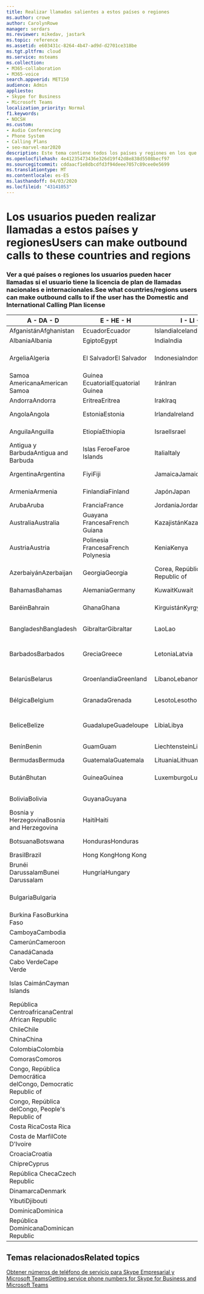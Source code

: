 ```yaml
---
title: Realizar llamadas salientes a estos países o regiones
ms.author: crowe
author: CarolynRowe
manager: serdars
ms.reviewer: mikedav, jastark
ms.topic: reference
ms.assetid: e603431c-8264-4b47-ad9d-d2701ce318be
ms.tgt.pltfrm: cloud
ms.service: msteams
ms.collection:
- M365-collaboration
- M365-voice
search.appverid: MET150
audience: Admin
appliesto:
- Skype for Business
- Microsoft Teams
localization_priority: Normal
f1.keywords:
- NOCSH
ms.custom:
- Audio Conferencing
- Phone System
- Calling Plans
- seo-marvel-mar2020
description: Este tema contiene todos los países y regiones en los que los usuarios pueden realizar llamadas si tienen un plan de llamadas.
ms.openlocfilehash: 4e41235473436e326d19f42d8e838d5508becf97
ms.sourcegitcommit: cddaacf1e8dbcdfd3f94deee7057c89cee0e5699
ms.translationtype: MT
ms.contentlocale: es-ES
ms.lasthandoff: 04/03/2020
ms.locfileid: "43141053"
---
```

# <a name="users-can-make-outbound-calls-to-these-countries-and-regions"></a><span data-ttu-id="d8697-103">Los usuarios pueden realizar llamadas a estos países y regiones</span><span class="sxs-lookup"><span data-stu-id="d8697-103">Users can make outbound calls to these countries and regions</span></span>

### <a name="see-what-countriesregions-users-can-make-outbound-calls-to-if-the-user-has-the-domestic-and-international-calling-plan-license"></a><span data-ttu-id="d8697-104">Ver a qué países o regiones los usuarios pueden hacer llamadas si el usuario tiene la licencia de plan de llamadas nacionales e internacionales.</span><span class="sxs-lookup"><span data-stu-id="d8697-104">See what countries/regions users can make outbound calls to if the user has the Domestic and International Calling Plan license</span></span>

|<span data-ttu-id="d8697-105">**A - D**</span><span class="sxs-lookup"><span data-stu-id="d8697-105">**A - D**</span></span>| <span data-ttu-id="d8697-106">**E - H**</span><span class="sxs-lookup"><span data-stu-id="d8697-106">**E - H**</span></span>|<span data-ttu-id="d8697-107">**I - L**</span><span class="sxs-lookup"><span data-stu-id="d8697-107">**I - L**</span></span>|<span data-ttu-id="d8697-108">**M - O**</span><span class="sxs-lookup"><span data-stu-id="d8697-108">**M - O**</span></span>|<span data-ttu-id="d8697-109">**P - S**</span><span class="sxs-lookup"><span data-stu-id="d8697-109">**P - S**</span></span>|<span data-ttu-id="d8697-110">**T - Z**</span><span class="sxs-lookup"><span data-stu-id="d8697-110">**T - Z**</span></span>|
---|---|---|---|---|---|
|<span data-ttu-id="d8697-111">Afganistán</span><span class="sxs-lookup"><span data-stu-id="d8697-111">Afghanistan</span></span>|<span data-ttu-id="d8697-112">Ecuador</span><span class="sxs-lookup"><span data-stu-id="d8697-112">Ecuador</span></span> |<span data-ttu-id="d8697-113">Islandia</span><span class="sxs-lookup"><span data-stu-id="d8697-113">Iceland</span></span> |<span data-ttu-id="d8697-114">Macao</span><span class="sxs-lookup"><span data-stu-id="d8697-114">Macau</span></span> |<span data-ttu-id="d8697-115">Pakistán</span><span class="sxs-lookup"><span data-stu-id="d8697-115">Pakistan</span></span> |<span data-ttu-id="d8697-116">Taiwán</span><span class="sxs-lookup"><span data-stu-id="d8697-116">Taiwan</span></span>   |
|<span data-ttu-id="d8697-117">Albania</span><span class="sxs-lookup"><span data-stu-id="d8697-117">Albania</span></span>|<span data-ttu-id="d8697-118">Egipto</span><span class="sxs-lookup"><span data-stu-id="d8697-118">Egypt</span></span> |<span data-ttu-id="d8697-119">India</span><span class="sxs-lookup"><span data-stu-id="d8697-119">India</span></span> |<span data-ttu-id="d8697-120">Macedonia</span><span class="sxs-lookup"><span data-stu-id="d8697-120">Macedonia</span></span> |<span data-ttu-id="d8697-121">Palaos</span><span class="sxs-lookup"><span data-stu-id="d8697-121">Palau</span></span> |<span data-ttu-id="d8697-122">Tayikistán</span><span class="sxs-lookup"><span data-stu-id="d8697-122">Tajikistan</span></span>   |
|<span data-ttu-id="d8697-123">Argelia</span><span class="sxs-lookup"><span data-stu-id="d8697-123">Algeria</span></span>|<span data-ttu-id="d8697-124">El Salvador</span><span class="sxs-lookup"><span data-stu-id="d8697-124">El Salvador</span></span> |<span data-ttu-id="d8697-125">Indonesia</span><span class="sxs-lookup"><span data-stu-id="d8697-125">Indonesia</span></span> |<span data-ttu-id="d8697-126">Malaui</span><span class="sxs-lookup"><span data-stu-id="d8697-126">Malawi</span></span> |<span data-ttu-id="d8697-127">Autoridad Nacional Palestina</span><span class="sxs-lookup"><span data-stu-id="d8697-127">Palestinian Authority</span></span> |<span data-ttu-id="d8697-128">Tanzania, República Unida de</span><span class="sxs-lookup"><span data-stu-id="d8697-128">Tanzania, United Republic of</span></span>  |
|<span data-ttu-id="d8697-129">Samoa Americana</span><span class="sxs-lookup"><span data-stu-id="d8697-129">American Samoa</span></span>|<span data-ttu-id="d8697-130">Guinea Ecuatorial</span><span class="sxs-lookup"><span data-stu-id="d8697-130">Equatorial Guinea</span></span> |<span data-ttu-id="d8697-131">Irán</span><span class="sxs-lookup"><span data-stu-id="d8697-131">Iran</span></span> |<span data-ttu-id="d8697-132">Malasia</span><span class="sxs-lookup"><span data-stu-id="d8697-132">Malaysia</span></span> |<span data-ttu-id="d8697-133">Panamá</span><span class="sxs-lookup"><span data-stu-id="d8697-133">Panama</span></span> | <span data-ttu-id="d8697-134">Tailandia</span><span class="sxs-lookup"><span data-stu-id="d8697-134">Thailand</span></span>   |
|<span data-ttu-id="d8697-135">Andorra</span><span class="sxs-lookup"><span data-stu-id="d8697-135">Andorra</span></span> |<span data-ttu-id="d8697-136">Eritrea</span><span class="sxs-lookup"><span data-stu-id="d8697-136">Eritrea</span></span> |<span data-ttu-id="d8697-137">Irak</span><span class="sxs-lookup"><span data-stu-id="d8697-137">Iraq</span></span> |<span data-ttu-id="d8697-138">Mali</span><span class="sxs-lookup"><span data-stu-id="d8697-138">Mali</span></span> |<span data-ttu-id="d8697-139">Paraguay</span><span class="sxs-lookup"><span data-stu-id="d8697-139">Paraguay</span></span> |<span data-ttu-id="d8697-140">Togo</span><span class="sxs-lookup"><span data-stu-id="d8697-140">Togo</span></span>   |
|<span data-ttu-id="d8697-141">Angola</span><span class="sxs-lookup"><span data-stu-id="d8697-141">Angola</span></span> |<span data-ttu-id="d8697-142">Estonia</span><span class="sxs-lookup"><span data-stu-id="d8697-142">Estonia</span></span> |<span data-ttu-id="d8697-143">Irlanda</span><span class="sxs-lookup"><span data-stu-id="d8697-143">Ireland</span></span> |<span data-ttu-id="d8697-144">Malta</span><span class="sxs-lookup"><span data-stu-id="d8697-144">Malta</span></span> |<span data-ttu-id="d8697-145">Perú</span><span class="sxs-lookup"><span data-stu-id="d8697-145">Peru</span></span> | <span data-ttu-id="d8697-146">Trinidad y Tobago</span><span class="sxs-lookup"><span data-stu-id="d8697-146">Trinidad and Tobago</span></span>  |
|<span data-ttu-id="d8697-147">Anguila</span><span class="sxs-lookup"><span data-stu-id="d8697-147">Anguilla</span></span> |<span data-ttu-id="d8697-148">Etiopía</span><span class="sxs-lookup"><span data-stu-id="d8697-148">Ethiopia</span></span> |<span data-ttu-id="d8697-149">Israel</span><span class="sxs-lookup"><span data-stu-id="d8697-149">Israel</span></span> |<span data-ttu-id="d8697-150">Islas Marshall</span><span class="sxs-lookup"><span data-stu-id="d8697-150">Marshall Islands</span></span> | <span data-ttu-id="d8697-151">Filipinas</span><span class="sxs-lookup"><span data-stu-id="d8697-151">Philippines</span></span> | <span data-ttu-id="d8697-152">Turquía</span><span class="sxs-lookup"><span data-stu-id="d8697-152">Turkey</span></span> |
|<span data-ttu-id="d8697-153">Antigua y Barbuda</span><span class="sxs-lookup"><span data-stu-id="d8697-153">Antigua and Barbuda</span></span> | <span data-ttu-id="d8697-154">Islas Feroe</span><span class="sxs-lookup"><span data-stu-id="d8697-154">Faroe Islands</span></span> |<span data-ttu-id="d8697-155">Italia</span><span class="sxs-lookup"><span data-stu-id="d8697-155">Italy</span></span> |<span data-ttu-id="d8697-156">Martinica</span><span class="sxs-lookup"><span data-stu-id="d8697-156">Martinique</span></span> |<span data-ttu-id="d8697-157">Polonia</span><span class="sxs-lookup"><span data-stu-id="d8697-157">Poland</span></span> |<span data-ttu-id="d8697-158">Turkmenistán</span><span class="sxs-lookup"><span data-stu-id="d8697-158">Turkmenistan</span></span> |
|<span data-ttu-id="d8697-159">Argentina</span><span class="sxs-lookup"><span data-stu-id="d8697-159">Argentina</span></span>|<span data-ttu-id="d8697-160">Fiyi</span><span class="sxs-lookup"><span data-stu-id="d8697-160">Fiji</span></span> |<span data-ttu-id="d8697-161">Jamaica</span><span class="sxs-lookup"><span data-stu-id="d8697-161">Jamaica</span></span> |<span data-ttu-id="d8697-162">Mauricio</span><span class="sxs-lookup"><span data-stu-id="d8697-162">Mauritius</span></span> |<span data-ttu-id="d8697-163">Portugal</span><span class="sxs-lookup"><span data-stu-id="d8697-163">Portugal</span></span> |<span data-ttu-id="d8697-164">Turcas y Caicos</span><span class="sxs-lookup"><span data-stu-id="d8697-164">Turks and Caicos</span></span>   |
|<span data-ttu-id="d8697-165">Armenia</span><span class="sxs-lookup"><span data-stu-id="d8697-165">Armenia</span></span> |<span data-ttu-id="d8697-166">Finlandia</span><span class="sxs-lookup"><span data-stu-id="d8697-166">Finland</span></span> |<span data-ttu-id="d8697-167">Japón</span><span class="sxs-lookup"><span data-stu-id="d8697-167">Japan</span></span> |<span data-ttu-id="d8697-168">Mayotte</span><span class="sxs-lookup"><span data-stu-id="d8697-168">Mayotte</span></span> | <span data-ttu-id="d8697-169">Puerto Rico</span><span class="sxs-lookup"><span data-stu-id="d8697-169">Puerto Rico</span></span> |<span data-ttu-id="d8697-170">Uganda</span><span class="sxs-lookup"><span data-stu-id="d8697-170">Uganda</span></span>  |
|<span data-ttu-id="d8697-171">Aruba</span><span class="sxs-lookup"><span data-stu-id="d8697-171">Aruba</span></span> |<span data-ttu-id="d8697-172">Francia</span><span class="sxs-lookup"><span data-stu-id="d8697-172">France</span></span> |<span data-ttu-id="d8697-173">Jordania</span><span class="sxs-lookup"><span data-stu-id="d8697-173">Jordan</span></span> |<span data-ttu-id="d8697-174">México</span><span class="sxs-lookup"><span data-stu-id="d8697-174">Mexico</span></span> |<span data-ttu-id="d8697-175">Catar</span><span class="sxs-lookup"><span data-stu-id="d8697-175">Qatar</span></span> | <span data-ttu-id="d8697-176">Ucrania</span><span class="sxs-lookup"><span data-stu-id="d8697-176">Ukraine</span></span>   |
|<span data-ttu-id="d8697-177">Australia</span><span class="sxs-lookup"><span data-stu-id="d8697-177">Australia</span></span> |<span data-ttu-id="d8697-178">Guayana Francesa</span><span class="sxs-lookup"><span data-stu-id="d8697-178">French Guiana</span></span> |<span data-ttu-id="d8697-179">Kazajistán</span><span class="sxs-lookup"><span data-stu-id="d8697-179">Kazakhstan</span></span> |<span data-ttu-id="d8697-180">Micronesia</span><span class="sxs-lookup"><span data-stu-id="d8697-180">Micronesia</span></span> |<span data-ttu-id="d8697-181">Reunión</span><span class="sxs-lookup"><span data-stu-id="d8697-181">Reunion</span></span> |<span data-ttu-id="d8697-182">Emiratos Árabes Unidos (E.A.U.)</span><span class="sxs-lookup"><span data-stu-id="d8697-182">United Arab Emirates (U.A.E)</span></span>  |
|<span data-ttu-id="d8697-183">Austria</span><span class="sxs-lookup"><span data-stu-id="d8697-183">Austria</span></span> |<span data-ttu-id="d8697-184">Polinesia Francesa</span><span class="sxs-lookup"><span data-stu-id="d8697-184">French Polynesia</span></span> |<span data-ttu-id="d8697-185">Kenia</span><span class="sxs-lookup"><span data-stu-id="d8697-185">Kenya</span></span> |<span data-ttu-id="d8697-186">Moldova, República de</span><span class="sxs-lookup"><span data-stu-id="d8697-186">Moldova, Republic of</span></span> |<span data-ttu-id="d8697-187">Rumania</span><span class="sxs-lookup"><span data-stu-id="d8697-187">Romania</span></span> |<span data-ttu-id="d8697-188">Reino Unido (RU)</span><span class="sxs-lookup"><span data-stu-id="d8697-188">United Kingdom (U.K.)</span></span> |
|<span data-ttu-id="d8697-189">Azerbaiyán</span><span class="sxs-lookup"><span data-stu-id="d8697-189">Azerbaijan</span></span> |<span data-ttu-id="d8697-190">Georgia</span><span class="sxs-lookup"><span data-stu-id="d8697-190">Georgia</span></span> |<span data-ttu-id="d8697-191">Corea, República de</span><span class="sxs-lookup"><span data-stu-id="d8697-191">Korea, Republic of</span></span> |<span data-ttu-id="d8697-192">Mónaco</span><span class="sxs-lookup"><span data-stu-id="d8697-192">Monaco</span></span> | <span data-ttu-id="d8697-193">Federación Rusa</span><span class="sxs-lookup"><span data-stu-id="d8697-193">Russian Federation</span></span> |<span data-ttu-id="d8697-194">Estados Unidos (EE. UU.)</span><span class="sxs-lookup"><span data-stu-id="d8697-194">United States (U.S.)</span></span>  |
|<span data-ttu-id="d8697-195">Bahamas</span><span class="sxs-lookup"><span data-stu-id="d8697-195">Bahamas</span></span> |<span data-ttu-id="d8697-196">Alemania</span><span class="sxs-lookup"><span data-stu-id="d8697-196">Germany</span></span> |<span data-ttu-id="d8697-197">Kuwait</span><span class="sxs-lookup"><span data-stu-id="d8697-197">Kuwait</span></span> |<span data-ttu-id="d8697-198">Mongolia</span><span class="sxs-lookup"><span data-stu-id="d8697-198">Mongolia</span></span> |<span data-ttu-id="d8697-199">Ruanda</span><span class="sxs-lookup"><span data-stu-id="d8697-199">Rwanda</span></span> | <span data-ttu-id="d8697-200">Uruguay</span><span class="sxs-lookup"><span data-stu-id="d8697-200">Uruguay</span></span> |
|<span data-ttu-id="d8697-201">Baréin</span><span class="sxs-lookup"><span data-stu-id="d8697-201">Bahrain</span></span> |<span data-ttu-id="d8697-202">Ghana</span><span class="sxs-lookup"><span data-stu-id="d8697-202">Ghana</span></span> |<span data-ttu-id="d8697-203">Kirguistán</span><span class="sxs-lookup"><span data-stu-id="d8697-203">Kyrgyzstan</span></span> |<span data-ttu-id="d8697-204">Montenegro</span><span class="sxs-lookup"><span data-stu-id="d8697-204">Montenegro</span></span> | <span data-ttu-id="d8697-205">San Cristóbal y Nieves</span><span class="sxs-lookup"><span data-stu-id="d8697-205">Saint Kitts and Nevis</span></span> |<span data-ttu-id="d8697-206">Uzbekistán</span><span class="sxs-lookup"><span data-stu-id="d8697-206">Uzbekistan</span></span>  |
|<span data-ttu-id="d8697-207">Bangladesh</span><span class="sxs-lookup"><span data-stu-id="d8697-207">Bangladesh</span></span> |<span data-ttu-id="d8697-208">Gibraltar</span><span class="sxs-lookup"><span data-stu-id="d8697-208">Gibraltar</span></span> |<span data-ttu-id="d8697-209">Lao</span><span class="sxs-lookup"><span data-stu-id="d8697-209">Lao</span></span> |<span data-ttu-id="d8697-210">Montserrat</span><span class="sxs-lookup"><span data-stu-id="d8697-210">Montserrat</span></span> | <span data-ttu-id="d8697-211">Santa Lucía</span><span class="sxs-lookup"><span data-stu-id="d8697-211">Saint Lucia</span></span> |<span data-ttu-id="d8697-212">Estado de la Ciudad del Vaticano</span><span class="sxs-lookup"><span data-stu-id="d8697-212">Vatican City State</span></span>  |
|<span data-ttu-id="d8697-213">Barbados</span><span class="sxs-lookup"><span data-stu-id="d8697-213">Barbados</span></span> |<span data-ttu-id="d8697-214">Grecia</span><span class="sxs-lookup"><span data-stu-id="d8697-214">Greece</span></span> |<span data-ttu-id="d8697-215">Letonia</span><span class="sxs-lookup"><span data-stu-id="d8697-215">Latvia</span></span> |<span data-ttu-id="d8697-216">Marruecos</span><span class="sxs-lookup"><span data-stu-id="d8697-216">Morocco</span></span> |<span data-ttu-id="d8697-217">San Vicente y las Granadinas</span><span class="sxs-lookup"><span data-stu-id="d8697-217">Saint Vincent and the Grenadines</span></span> |<span data-ttu-id="d8697-218">Venezuela</span><span class="sxs-lookup"><span data-stu-id="d8697-218">Venezuela</span></span>   |
|<span data-ttu-id="d8697-219">Belarús</span><span class="sxs-lookup"><span data-stu-id="d8697-219">Belarus</span></span> |<span data-ttu-id="d8697-220">Groenlandia</span><span class="sxs-lookup"><span data-stu-id="d8697-220">Greenland</span></span> |<span data-ttu-id="d8697-221">Líbano</span><span class="sxs-lookup"><span data-stu-id="d8697-221">Lebanon</span></span> |<span data-ttu-id="d8697-222">Mozambique</span><span class="sxs-lookup"><span data-stu-id="d8697-222">Mozambique</span></span> | <span data-ttu-id="d8697-223">San Marino</span><span class="sxs-lookup"><span data-stu-id="d8697-223">San Marino</span></span> |<span data-ttu-id="d8697-224">Vietnam</span><span class="sxs-lookup"><span data-stu-id="d8697-224">Viet Nam</span></span>  |
|<span data-ttu-id="d8697-225">Bélgica</span><span class="sxs-lookup"><span data-stu-id="d8697-225">Belgium</span></span> |<span data-ttu-id="d8697-226">Granada</span><span class="sxs-lookup"><span data-stu-id="d8697-226">Grenada</span></span> |<span data-ttu-id="d8697-227">Lesoto</span><span class="sxs-lookup"><span data-stu-id="d8697-227">Lesotho</span></span> |<span data-ttu-id="d8697-228">Myanmar</span><span class="sxs-lookup"><span data-stu-id="d8697-228">Myanmar</span></span> | <span data-ttu-id="d8697-229">Arabia Saudí</span><span class="sxs-lookup"><span data-stu-id="d8697-229">Saudi Arabia</span></span> | <span data-ttu-id="d8697-230">Islas Vírgenes (Reino Unido)</span><span class="sxs-lookup"><span data-stu-id="d8697-230">Virgin Islands (British)</span></span> |
|<span data-ttu-id="d8697-231">Belice</span><span class="sxs-lookup"><span data-stu-id="d8697-231">Belize</span></span> |<span data-ttu-id="d8697-232">Guadalupe</span><span class="sxs-lookup"><span data-stu-id="d8697-232">Guadeloupe</span></span> |<span data-ttu-id="d8697-233">Libia</span><span class="sxs-lookup"><span data-stu-id="d8697-233">Libya</span></span> |<span data-ttu-id="d8697-234">Namibia</span><span class="sxs-lookup"><span data-stu-id="d8697-234">Namibia</span></span> |<span data-ttu-id="d8697-235">Senegal</span><span class="sxs-lookup"><span data-stu-id="d8697-235">Senegal</span></span> | <span data-ttu-id="d8697-236">Islas Vírgenes (Estados Unidos)</span><span class="sxs-lookup"><span data-stu-id="d8697-236">Virgin Islands (U.S.)</span></span>  |
|<span data-ttu-id="d8697-237">Benín</span><span class="sxs-lookup"><span data-stu-id="d8697-237">Benin</span></span> |<span data-ttu-id="d8697-238">Guam</span><span class="sxs-lookup"><span data-stu-id="d8697-238">Guam</span></span> |<span data-ttu-id="d8697-239">Liechtenstein</span><span class="sxs-lookup"><span data-stu-id="d8697-239">Liechtenstein</span></span> |<span data-ttu-id="d8697-240">Nepal</span><span class="sxs-lookup"><span data-stu-id="d8697-240">Nepal</span></span> | <span data-ttu-id="d8697-241">Serbia</span><span class="sxs-lookup"><span data-stu-id="d8697-241">Serbia</span></span> | <span data-ttu-id="d8697-242">Wallis y Futuna</span><span class="sxs-lookup"><span data-stu-id="d8697-242">Wallis and Futuna Islands</span></span>  |
|<span data-ttu-id="d8697-243">Bermudas</span><span class="sxs-lookup"><span data-stu-id="d8697-243">Bermuda</span></span> |<span data-ttu-id="d8697-244">Guatemala</span><span class="sxs-lookup"><span data-stu-id="d8697-244">Guatemala</span></span> |<span data-ttu-id="d8697-245">Lituania</span><span class="sxs-lookup"><span data-stu-id="d8697-245">Lithuania</span></span> |<span data-ttu-id="d8697-246">Países Bajos</span><span class="sxs-lookup"><span data-stu-id="d8697-246">Netherlands</span></span> |<span data-ttu-id="d8697-247">Singapur</span><span class="sxs-lookup"><span data-stu-id="d8697-247">Singapore</span></span> |<span data-ttu-id="d8697-248">Yemen</span><span class="sxs-lookup"><span data-stu-id="d8697-248">Yemen</span></span> |
|<span data-ttu-id="d8697-249">Bután</span><span class="sxs-lookup"><span data-stu-id="d8697-249">Bhutan</span></span> |<span data-ttu-id="d8697-250">Guinea</span><span class="sxs-lookup"><span data-stu-id="d8697-250">Guinea</span></span> |<span data-ttu-id="d8697-251">Luxemburgo</span><span class="sxs-lookup"><span data-stu-id="d8697-251">Luxembourg</span></span> |<span data-ttu-id="d8697-252">Antillas Neerlandesas</span><span class="sxs-lookup"><span data-stu-id="d8697-252">Netherlands Antilles</span></span> |<span data-ttu-id="d8697-253">Eslovaquia</span><span class="sxs-lookup"><span data-stu-id="d8697-253">Slovakia</span></span> |<span data-ttu-id="d8697-254">Zambia</span><span class="sxs-lookup"><span data-stu-id="d8697-254">Zambia</span></span>  |
|<span data-ttu-id="d8697-255">Bolivia</span><span class="sxs-lookup"><span data-stu-id="d8697-255">Bolivia</span></span> |<span data-ttu-id="d8697-256">Guyana</span><span class="sxs-lookup"><span data-stu-id="d8697-256">Guyana</span></span>| |<span data-ttu-id="d8697-257">Nueva Caledonia</span><span class="sxs-lookup"><span data-stu-id="d8697-257">New Caledonia</span></span> |<span data-ttu-id="d8697-258">Eslovenia</span><span class="sxs-lookup"><span data-stu-id="d8697-258">Slovenia</span></span> |<span data-ttu-id="d8697-259">Zimbabue</span><span class="sxs-lookup"><span data-stu-id="d8697-259">Zimbabwe</span></span> |
|<span data-ttu-id="d8697-260">Bosnia y Herzegovina</span><span class="sxs-lookup"><span data-stu-id="d8697-260">Bosnia and Herzegovina</span></span> |<span data-ttu-id="d8697-261">Haití</span><span class="sxs-lookup"><span data-stu-id="d8697-261">Haiti</span></span> ||<span data-ttu-id="d8697-262">Nueva Zelanda</span><span class="sxs-lookup"><span data-stu-id="d8697-262">New Zealand</span></span> |<span data-ttu-id="d8697-263">Sudáfrica</span><span class="sxs-lookup"><span data-stu-id="d8697-263">South Africa</span></span> | 
|<span data-ttu-id="d8697-264">Botsuana</span><span class="sxs-lookup"><span data-stu-id="d8697-264">Botswana</span></span> |<span data-ttu-id="d8697-265">Honduras</span><span class="sxs-lookup"><span data-stu-id="d8697-265">Honduras</span></span> ||<span data-ttu-id="d8697-266">Nicaragua</span><span class="sxs-lookup"><span data-stu-id="d8697-266">Nicaragua</span></span> |<span data-ttu-id="d8697-267">Sudán del Sur</span><span class="sxs-lookup"><span data-stu-id="d8697-267">South Sudan</span></span> |
|<span data-ttu-id="d8697-268">Brasil</span><span class="sxs-lookup"><span data-stu-id="d8697-268">Brazil</span></span> |<span data-ttu-id="d8697-269">Hong Kong</span><span class="sxs-lookup"><span data-stu-id="d8697-269">Hong Kong</span></span> ||<span data-ttu-id="d8697-270">Níger</span><span class="sxs-lookup"><span data-stu-id="d8697-270">Niger</span></span> |<span data-ttu-id="d8697-271">España</span><span class="sxs-lookup"><span data-stu-id="d8697-271">Spain</span></span> | 
|<span data-ttu-id="d8697-272">Brunéi Darussalam</span><span class="sxs-lookup"><span data-stu-id="d8697-272">Bunei Darussalam</span></span> |<span data-ttu-id="d8697-273">Hungría</span><span class="sxs-lookup"><span data-stu-id="d8697-273">Hungary</span></span> ||<span data-ttu-id="d8697-274">Nigeria</span><span class="sxs-lookup"><span data-stu-id="d8697-274">Nigeria</span></span> |<span data-ttu-id="d8697-275">Sri Lanka</span><span class="sxs-lookup"><span data-stu-id="d8697-275">Sri Lanka</span></span> | 
|<span data-ttu-id="d8697-276">Bulgaria</span><span class="sxs-lookup"><span data-stu-id="d8697-276">Bulgaria</span></span> |||<span data-ttu-id="d8697-277">Islas Marianas del Norte</span><span class="sxs-lookup"><span data-stu-id="d8697-277">Northern Mariana Islands</span></span> |<span data-ttu-id="d8697-278">San Pedro y Miquelón</span><span class="sxs-lookup"><span data-stu-id="d8697-278">St. Pierre and Miquelon</span></span> |
|<span data-ttu-id="d8697-279">Burkina Faso</span><span class="sxs-lookup"><span data-stu-id="d8697-279">Burkina Faso</span></span> |||<span data-ttu-id="d8697-280">Noruega</span><span class="sxs-lookup"><span data-stu-id="d8697-280">Norway</span></span> |<span data-ttu-id="d8697-281">Sudán</span><span class="sxs-lookup"><span data-stu-id="d8697-281">Sudan</span></span> |
|<span data-ttu-id="d8697-282">Camboya</span><span class="sxs-lookup"><span data-stu-id="d8697-282">Cambodia</span></span> |||<span data-ttu-id="d8697-283">Omán</span><span class="sxs-lookup"><span data-stu-id="d8697-283">Oman</span></span> |<span data-ttu-id="d8697-284">Surinam</span><span class="sxs-lookup"><span data-stu-id="d8697-284">Suriname</span></span> | 
|<span data-ttu-id="d8697-285">Camerún</span><span class="sxs-lookup"><span data-stu-id="d8697-285">Cameroon</span></span> ||||<span data-ttu-id="d8697-286">Suazilandia</span><span class="sxs-lookup"><span data-stu-id="d8697-286">Swaziland</span></span> |
|<span data-ttu-id="d8697-287">Canadá</span><span class="sxs-lookup"><span data-stu-id="d8697-287">Canada</span></span> ||||<span data-ttu-id="d8697-288">Suecia</span><span class="sxs-lookup"><span data-stu-id="d8697-288">Sweden</span></span> | 
|<span data-ttu-id="d8697-289">Cabo Verde</span><span class="sxs-lookup"><span data-stu-id="d8697-289">Cape Verde</span></span> ||||<span data-ttu-id="d8697-290">Suiza</span><span class="sxs-lookup"><span data-stu-id="d8697-290">Switzerland</span></span> |
|<span data-ttu-id="d8697-291">Islas Caimán</span><span class="sxs-lookup"><span data-stu-id="d8697-291">Cayman Islands</span></span> ||||<span data-ttu-id="d8697-292">República Árabe Siria</span><span class="sxs-lookup"><span data-stu-id="d8697-292">Syrian Arab Republic</span></span> |
|<span data-ttu-id="d8697-293">República Centroafricana</span><span class="sxs-lookup"><span data-stu-id="d8697-293">Central African Republic</span></span> |
|<span data-ttu-id="d8697-294">Chile</span><span class="sxs-lookup"><span data-stu-id="d8697-294">Chile</span></span> |
|<span data-ttu-id="d8697-295">China</span><span class="sxs-lookup"><span data-stu-id="d8697-295">China</span></span> |
|<span data-ttu-id="d8697-296">Colombia</span><span class="sxs-lookup"><span data-stu-id="d8697-296">Colombia</span></span> |
|<span data-ttu-id="d8697-297">Comoras</span><span class="sxs-lookup"><span data-stu-id="d8697-297">Comoros</span></span> |
|<span data-ttu-id="d8697-298">Congo, República Democrática del</span><span class="sxs-lookup"><span data-stu-id="d8697-298">Congo, Democratic Republic of</span></span> |
|<span data-ttu-id="d8697-299">Congo, República del</span><span class="sxs-lookup"><span data-stu-id="d8697-299">Congo, People's Republic of</span></span> |
|<span data-ttu-id="d8697-300">Costa Rica</span><span class="sxs-lookup"><span data-stu-id="d8697-300">Costa Rica</span></span> |
|<span data-ttu-id="d8697-301">Costa de Marfil</span><span class="sxs-lookup"><span data-stu-id="d8697-301">Cote D'Ivoire</span></span> |
|<span data-ttu-id="d8697-302">Croacia</span><span class="sxs-lookup"><span data-stu-id="d8697-302">Croatia</span></span> |
|<span data-ttu-id="d8697-303">Chipre</span><span class="sxs-lookup"><span data-stu-id="d8697-303">Cyprus</span></span> |
|<span data-ttu-id="d8697-304">República Checa</span><span class="sxs-lookup"><span data-stu-id="d8697-304">Czech Republic</span></span> |
|<span data-ttu-id="d8697-305">Dinamarca</span><span class="sxs-lookup"><span data-stu-id="d8697-305">Denmark</span></span> |
|<span data-ttu-id="d8697-306">Yibuti</span><span class="sxs-lookup"><span data-stu-id="d8697-306">Djibouti</span></span> |
|<span data-ttu-id="d8697-307">Dominica</span><span class="sxs-lookup"><span data-stu-id="d8697-307">Dominica</span></span> |
|<span data-ttu-id="d8697-308">República Dominicana</span><span class="sxs-lookup"><span data-stu-id="d8697-308">Dominican Republic</span></span> |

## <a name="related-topics"></a><span data-ttu-id="d8697-309">Temas relacionados</span><span class="sxs-lookup"><span data-stu-id="d8697-309">Related topics</span></span>

[<span data-ttu-id="d8697-310">Obtener números de teléfono de servicio para Skype Empresarial y Microsoft Teams</span><span class="sxs-lookup"><span data-stu-id="d8697-310">Getting service phone numbers for Skype for Business and Microsoft Teams</span></span>](/microsoftteams/getting-service-phone-numbers)

  
 
